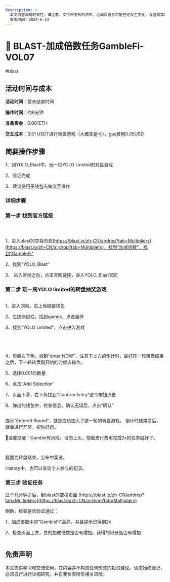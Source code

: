 ```yaml
---
description: >-
  本文内容具有时效性，请注意，文中所提到的资讯、活动及信息可能已经发生变化，与当前实际情况有所不同。我们建议您在做出任何决策之前，始终进行自主研究和验证。
  发表时间：2024-6-14
---
```


# 🚛 BLAST-加成倍数任务GambleFi-VOL07

\#blast

## 活动时间与成本 <a href="#huo-dong-shi-jian-yu-cheng-ben" id="huo-dong-shi-jian-yu-cheng-ben"></a>

**活动时间**：暂未结束时间

**操作时间**：约6分钟

**准备资金**：0.001ETH

**交互成本**：3.51 USDT进行转盘游戏（大概率是亏），gas费用0.05USD

## 简要操作步骤 <a href="#jian-yao-cao-zuo-bu-zhou" id="jian-yao-cao-zuo-bu-zhou"></a>

1、到YOLO\_Blast中，玩一把YOLO Limited的转盘游戏

2、验证完成

3、建议使用子钱包去做交互操作

### 详细步骤 <a href="#xiang-xi-bu-zhou" id="xiang-xi-bu-zhou"></a>

### **第一步 找到官方链接**

<figure><img src="../../.gitbook/assets/image (162).png" alt=""><figcaption></figcaption></figure>

<figure><img src="../../.gitbook/assets/image (163).png" alt=""><figcaption></figcaption></figure>

<figure><img src="../../.gitbook/assets/image (164).png" alt=""><figcaption></figcaption></figure>

1、进入blast的空投页面[https://blast.io/zh-CN/airdrop?tab=Multipliers](https://blast.io/zh-CN/airdrop?tab=Multipliers)，找到“加成倍数”，找到“GambleFi“

2、找到“YOLO\_Blast”

3、 进入官推之后，点击官网链接，进入YOLO\_Blast官网

### **第二步 玩一局YOLO limited的转盘抽奖游戏**

<figure><img src="../../.gitbook/assets/image (165).png" alt=""><figcaption></figcaption></figure>

1、进入网站，右上角链接钱包

2、左边侧边栏，找到games，点击展开

3、找到“YOLO Limited”，点击进入游戏

<figure><img src="../../.gitbook/assets/image (166).png" alt=""><figcaption></figcaption></figure>

<figure><img src="../../.gitbook/assets/image (170).png" alt=""><figcaption></figcaption></figure>

<figure><img src="../../.gitbook/assets/image (171).png" alt=""><figcaption></figcaption></figure>

<figure><img src="../../.gitbook/assets/image (172).png" alt=""><figcaption></figcaption></figure>

4、页面右下角，找到“enter NOW”，注意下上方的倒计时，最好在一轮转盘结束之后，下一轮转盘刚开始的时候去操作。

5、选择0.001的数量

6、点击“Add Selection”

7、页面下滑，右下角找到“Confirm Entry”这个按钮点击

8、弹出的钱包中，检查信息，确认无误后，点击“确认”

<figure><img src="../../.gitbook/assets/image (173).png" alt=""><figcaption></figcaption></figure>

提示“Entered Round”，就是成功加入了这一轮的转盘游戏。 倒计时结束之后，就会进行开奖，祝你好运。

🚩温馨提醒：Gamble有风险，请勿上头。抱着支付费用完成2x的任务就好了。

<figure><img src="../../.gitbook/assets/image (174).png" alt=""><figcaption></figcaption></figure>

<figure><img src="../../.gitbook/assets/image (175).png" alt=""><figcaption></figcaption></figure>

截图为转盘结束，公布中奖者。

History中，也可以查询个人参与的记录。

### **第三步 验证任务**

过个几分钟之后，到blast的空投页面 [https://blast.io/zh-CN/airdrop?tab=Multipliers](https://blast.io/zh-CN/airdrop?tab=Multipliers)

刷新，检查是否验证通过：

1、加成倍数中的“GambleFi”高亮，并且提示已得到2x

2、检查页面上方，总的加成倍数是否有增加，获得的积分是否有增加

<figure><img src="../../.gitbook/assets/image (176).png" alt=""><figcaption></figcaption></figure>

## 免责声明 <a href="#mian-ze-sheng-ming" id="mian-ze-sheng-ming"></a>

本文仅供学习和交流使用，其内容并不构成任何形式的投资建议。请您始终谨记，必须自行进行详细研究，并自我负责所有相关风险。
